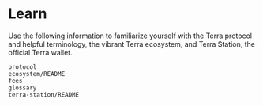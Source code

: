 # Learn

Use the following information to familiarize yourself with the Terra protocol and helpful terminology, the vibrant Terra ecosystem, and Terra Station, the official Terra wallet.

```{toctree}
protocol
ecosystem/README
fees
glossary
terra-station/README
```
